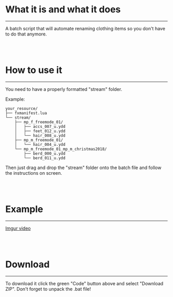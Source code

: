 # What it is and what it does
***
A batch script that will automate renaming clothing items so you don't have to do that anymore.

<br><br>

# How to use it
***
You need to have a properly formatted "stream" folder.

Example:
```
your_resource/
├── fxmanifest.lua
└── stream/
    ├── mp_f_freemode_01/
    │   ├── accs_007_u.ydd
    │   ├── feet_012_u.ydd
    │   └── hair_008_u.ydd
    ├── mp_m_freemode_01/
    │   └── hair_004_u.ydd
    └── mp_m_freemode_01_mp_m_christmas2018/
        ├── berd_000_u.ydd
        └── berd_011_u.ydd
```

Then just drag and drop the "stream" folder onto the batch file and follow the instructions on screen.

<br><br>

# Example
***
[Imgur video](https://imgur.com/a/rbTQgcs)

<br><br>

# Download
***
To download it click the green "Code" button above and select "Download ZIP". Don't forget to unpack the .bat file!
